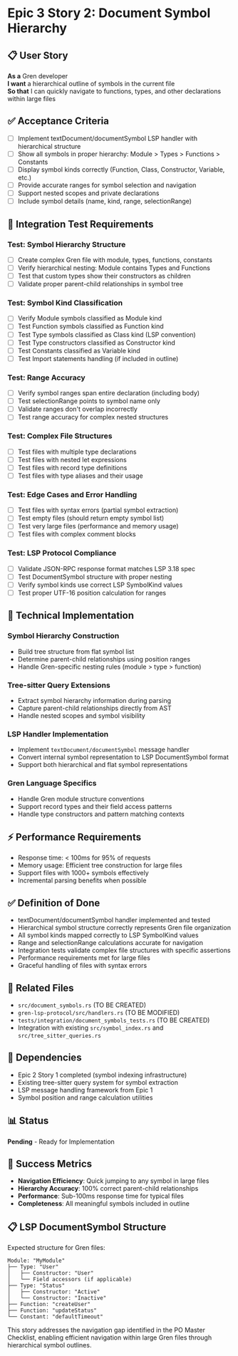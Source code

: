 # Epic 3 Story 2: Document Symbol Hierarchy

## 📋 User Story
**As a** Gren developer  
**I want** a hierarchical outline of symbols in the current file  
**So that** I can quickly navigate to functions, types, and other declarations within large files

## ✅ Acceptance Criteria
- [ ] Implement textDocument/documentSymbol LSP handler with hierarchical structure
- [ ] Show all symbols in proper hierarchy: Module > Types > Functions > Constants
- [ ] Display symbol kinds correctly (Function, Class, Constructor, Variable, etc.)
- [ ] Provide accurate ranges for symbol selection and navigation
- [ ] Support nested scopes and private declarations
- [ ] Include symbol details (name, kind, range, selectionRange)

## 🧪 Integration Test Requirements

### Test: Symbol Hierarchy Structure
- [ ] Create complex Gren file with module, types, functions, constants
- [ ] Verify hierarchical nesting: Module contains Types and Functions
- [ ] Test that custom types show their constructors as children
- [ ] Validate proper parent-child relationships in symbol tree

### Test: Symbol Kind Classification
- [ ] Verify Module symbols classified as Module kind
- [ ] Test Function symbols classified as Function kind
- [ ] Test Type symbols classified as Class kind (LSP convention)
- [ ] Test Type constructors classified as Constructor kind
- [ ] Test Constants classified as Variable kind
- [ ] Test Import statements handling (if included in outline)

### Test: Range Accuracy
- [ ] Verify symbol ranges span entire declaration (including body)
- [ ] Test selectionRange points to symbol name only
- [ ] Validate ranges don't overlap incorrectly
- [ ] Test range accuracy for complex nested structures

### Test: Complex File Structures
- [ ] Test files with multiple type declarations
- [ ] Test files with nested let expressions
- [ ] Test files with record type definitions
- [ ] Test files with type aliases and their usage

### Test: Edge Cases and Error Handling
- [ ] Test files with syntax errors (partial symbol extraction)
- [ ] Test empty files (should return empty symbol list)
- [ ] Test very large files (performance and memory usage)
- [ ] Test files with complex comment blocks

### Test: LSP Protocol Compliance
- [ ] Validate JSON-RPC response format matches LSP 3.18 spec
- [ ] Test DocumentSymbol structure with proper nesting
- [ ] Verify symbol kinds use correct LSP SymbolKind values
- [ ] Test proper UTF-16 position calculation for ranges

## 🔧 Technical Implementation

### Symbol Hierarchy Construction
- Build tree structure from flat symbol list
- Determine parent-child relationships using position ranges
- Handle Gren-specific nesting rules (module > type > function)

### Tree-sitter Query Extensions
- Extract symbol hierarchy information during parsing
- Capture parent-child relationships directly from AST
- Handle nested scopes and symbol visibility

### LSP Handler Implementation
- Implement `textDocument/documentSymbol` message handler
- Convert internal symbol representation to LSP DocumentSymbol format
- Support both hierarchical and flat symbol representations

### Gren Language Specifics
- Handle Gren module structure conventions
- Support record types and their field access patterns
- Handle type constructors and pattern matching contexts

## ⚡ Performance Requirements
- Response time: < 100ms for 95% of requests
- Memory usage: Efficient tree construction for large files
- Support files with 1000+ symbols effectively
- Incremental parsing benefits when possible

## ✅ Definition of Done
- textDocument/documentSymbol handler implemented and tested
- Hierarchical symbol structure correctly represents Gren file organization
- All symbol kinds mapped correctly to LSP SymbolKind values
- Range and selectionRange calculations accurate for navigation
- Integration tests validate complex file structures with specific assertions
- Performance requirements met for large files
- Graceful handling of files with syntax errors

## 📁 Related Files
- `src/document_symbols.rs` (TO BE CREATED)
- `gren-lsp-protocol/src/handlers.rs` (TO BE MODIFIED)
- `tests/integration/document_symbols_tests.rs` (TO BE CREATED)
- Integration with existing `src/symbol_index.rs` and `src/tree_sitter_queries.rs`

## 🔗 Dependencies
- Epic 2 Story 1 completed (symbol indexing infrastructure)
- Existing tree-sitter query system for symbol extraction
- LSP message handling framework from Epic 1
- Symbol position and range calculation utilities

## 📊 Status
**Pending** - Ready for Implementation

## 🎯 Success Metrics
- **Navigation Efficiency**: Quick jumping to any symbol in large files
- **Hierarchy Accuracy**: 100% correct parent-child relationships
- **Performance**: Sub-100ms response time for typical files
- **Completeness**: All meaningful symbols included in outline

## 📋 LSP DocumentSymbol Structure

Expected structure for Gren files:
```
Module: "MyModule"
├── Type: "User" 
│   ├── Constructor: "User"
│   └── Field accessors (if applicable)
├── Type: "Status"
│   ├── Constructor: "Active"
│   └── Constructor: "Inactive"
├── Function: "createUser"
├── Function: "updateStatus"
└── Constant: "defaultTimeout"
```

This story addresses the navigation gap identified in the PO Master Checklist, enabling efficient navigation within large Gren files through hierarchical symbol outlines.